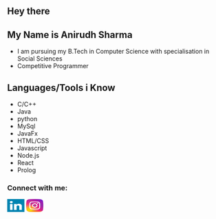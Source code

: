 ## Hey there

## My Name is Anirudh Sharma
  - I am pursuing my B.Tech in Computer Science with specialisation in Social Sciences
  - Competitive Programmer

## Languages/Tools i Know
  - C/C++
  - Java
  - python
  - MySql
  - JavaFx
  - HTML/CSS
  - Javascript
  - Node.js
  - React
  - Prolog


<h3 align="left">Connect with me:</h3>
<p align="left">
<a href="https://www.linkedin.com/in/xanirudhsharmax/" target="blank"><img align="center" src="logos/linkedin.svg" height="30" width="40" /></a>
<a href="https://www.instagram.com/anirudhshxrma/" target="blank"><img align="center" src="logos/instagram.svg" height="30" width="40" /></a>
<!-- <a href="https://www.codechef.com/users/i_nikhil070" target="blank"><img align="center" src="logos/codechef.svg"  height="30" width="40" /></a>
<a href="https://codeforces.com/profile/nikhil19259" target="blank"><img align="center" src="logos/codeforces.svg" height="30" width="40" /></a>
</p> -->



